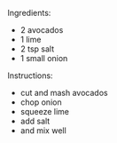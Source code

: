 Ingredients:
- 2 avocados
- 1 lime
- 2 tsp salt
- 1 small onion

Instructions:
- cut and mash avocados
- chop onion
- squeeze lime
- add salt
- and mix well
